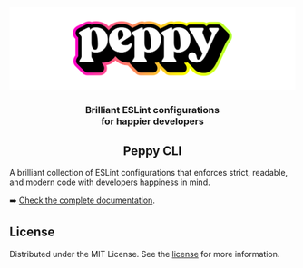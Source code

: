 <div align="center"><img src="../../media/readme-banner.png" width="600" role="presentation" /></div>
<h3 align="center">Brilliant ESLint configurations<br/> for happier developers</h3>

<h2 align="center">Peppy CLI</h2>

A brilliant collection of ESLint configurations that enforces strict, readable, and modern code with developers happiness in mind.

➡️ [Check the complete documentation](https://github.com/arsnl/peppy).

## License

Distributed under the MIT License. See the [license](/LICENSE) for more information.
